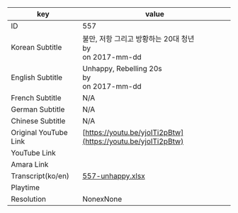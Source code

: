 |  key  |  value  |
|-------|---------|
| ID            | 557 |
| Korean Subtitle | 불만, 저항 그리고 방황하는 20대 청년<br>by <br>on 2017-mm-dd<br>|
| English Subtitle | Unhappy, Rebelling 20s<br>by <br>on 2017-mm-dd<br>|
| French Subtitle | N/A |
| German Subtitle | N/A |
| Chinese Subtitle | N/A |
| Original YouTube Link  | [https://youtu.be/yjoITi2pBtw](https://youtu.be/yjoITi2pBtw) |
| YouTube Link  |  |
| Amara Link    |  |
| Transcript(ko/en) | [557-unhappy.xlsx](https://github.com/jungtosociety/dharma-qna/raw/master/sub/557/557-unhappy.xlsx) |
| Playtime |  |
| Resolution | NonexNone|
